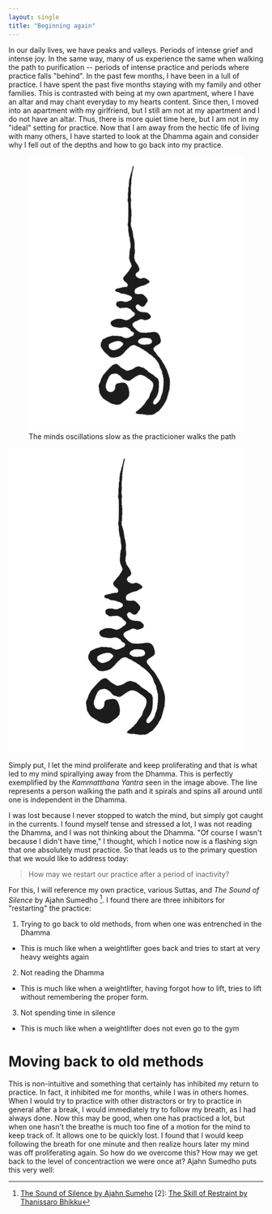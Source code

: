 ```yaml
---
layout: single 
title: "Beginning again"
---
```


In our daily lives, we have peaks and valleys. Periods of intense grief and intense joy. In the same way, many of us experience the same when walking the path to purification -- periods of intense practice and periods where practice falls "behind". In the past few months, I have been in a lull of practice. I have spent the past five months staying with my family and other families. This is contrasted with being at my own apartment, where I have an altar and may chant everyday to my hearts content. Since then, I moved into an apartment with my girlfriend, but I still am not at my apartment and I do not have an altar. Thus, there is more quiet time here, but I am not in my "ideal" setting for practice. Now that I am away from the hectic life of living with many others, I have started to look at the Dhamma again and consider why I fell out of the depths and how to go back into my practice.

<figure class="third">
	<img src="/assets/images/Kammatthana_Yantra.png">
	<figcaption>The minds oscillations slow as the practicioner walks the path</figcaption>
</figure>

![The minds oscillations slow as the practicioner walks the path](Kammatthana_Yantra.png)

Simply put, I let the mind proliferate and keep proliferating and that is what led to my mind spirallying away from the Dhamma. This is perfectly exemplified by the *Kammatthana Yantra* seen in the image above. The line represents a person walking the path and it spirals and spins all around until one is independent in the Dhamma.

I was lost because I never stopped to watch the mind, but simply got caught in the currents. I found myself tense and stressed a lot, I was not reading the Dhamma, and I was not thinking about the Dhamma. "Of course I wasn't because I didn't have time," I thought, which I notice now is a flashing sign that one absolutely must practice. So that leads us to the primary question that we would like to address today:

> How may we restart our practice after a period of inactivity? 

For this, I will reference my own practice, various Suttas, and *The Sound of Silence* by Ajahn Sumedho [^1]. I found there are three inhibitors for "restarting" the practice:

1. Trying to go back to old methods, from when one was entrenched in the Dhamma
- This is much like when a weightlifter goes back and tries to start at very heavy weights again 
2. Not reading the Dhamma
- This is much like when a weightlifter, having forgot how to lift, tries to lift without remembering the proper form. 
3. Not spending time in silence
- This is much like when a weightlifter does not even go to the gym

# Moving back to old methods

This is non-intuitive and something that certainly has inhibited my return to practice. In fact, it inhibited me for months, while I was in others homes. When I would try to practice with other distractors or try to practice in general after a break, I would immediately try to follow my breath, as I had always done. Now this may be good, when one has practiced a lot, but when one hasn't the breathe is much too fine of a motion for the mind to keep track of. It allows one to be quickly lost. I found that I would keep following the breath for one minute and then realize hours later my mind was off proliferating again. So how do we overcome this? How may we get back to the level of concentraction we were once at? Ajahn Sumedho puts this very well:



[^1]: [The Sound of Silence by Ajahn Sumeho](https://www.goodreads.com/en/book/show/732835.The_Sound_of_Silence)
[2]: [The Skill of Restraint by Thanissaro Bhikku](https://www.dhammatalks.org/books/GatherRound/Section0071.html)

